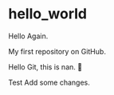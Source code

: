 hello_world
===========

Hello Again.

My first repository on GitHub.

Hello Git, this is nan. :apple:


Test Add some changes.
